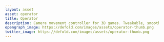 ```yaml
---
layout: asset
asset: operator
title: Operator
description: Camera movement controller for 3D games. Tweakable, smooth and cinematic.
opengraph_image: https://defold.com/images/assets/operator-thumb.png
twitter_image: https://defold.com/images/assets/operator-thumb.png
---
```

